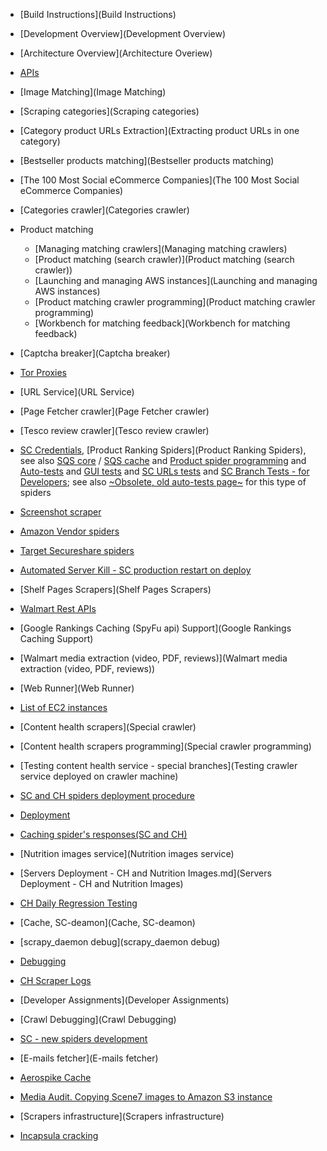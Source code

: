 * [Build Instructions](Build Instructions)

* [Development Overview](Development Overview)

* [Architecture Overview](Architecture Overiew)

* [APIs](APIs)

* [Image Matching](Image Matching)

* [Scraping categories](Scraping categories)

* [Category product URLs Extraction](Extracting product URLs in one category)

* [Bestseller products matching](Bestseller products matching)

* [The 100 Most Social eCommerce Companies](The 100 Most Social eCommerce Companies)

* [Categories crawler](Categories crawler)

* Product matching
    -  [Managing matching crawlers](Managing matching crawlers)
    -  [Product matching (search crawler)](Product matching (search crawler))
    -  [Launching and managing AWS instances](Launching and managing AWS instances)
    -  [Product matching crawler programming](Product matching crawler programming)
    -  [Workbench for matching feedback](Workbench for matching feedback)

* [Captcha breaker](Captcha breaker)

* [Tor Proxies](https://bitbucket.org/dfeinleib/tmtext/wiki/TOR%20proxies)

* [URL Service](URL Service)

* [Page Fetcher crawler](Page Fetcher crawler)

* [Tesco review crawler](Tesco review crawler)

* [SC Credentials](https://bitbucket.org/dfeinleib/tmtext/wiki/General%20SC%20credentials),  [Product Ranking Spiders](Product Ranking Spiders), see also [SQS core](https://bitbucket.org/dfeinleib/tmtext/wiki/New%20SQS-based%20ranking%20spiders%20core) / [SQS cache](https://bitbucket.org/dfeinleib/tmtext/wiki/SQS%20cache%20for%20product-ranking) and [Product spider programming](https://bitbucket.org/dfeinleib/tmtext/wiki/Product%20Spider%20Programming) and [Auto-tests](https://bitbucket.org/dfeinleib/tmtext/wiki/SC%20Auto-tests#markdown-header-credentials) and [GUI tests](https://bitbucket.org/dfeinleib/tmtext/wiki/SQS%20GUI%20tests) and [SC URLs tests](https://bitbucket.org/dfeinleib/tmtext/wiki/SC%20URL%20tests) and [SC Branch Tests - for Developers](https://bitbucket.org/dfeinleib/tmtext/wiki/SC%20Branch%20Tests); see also [~Obsolete, old auto-tests page~](https://bitbucket.org/dfeinleib/tmtext/wiki/Auto-tests%20for%20ranking%20spiders) for this type of spiders 

* [Screenshot scraper](https://bitbucket.org/dfeinleib/tmtext/wiki/Screenshot%20scraper)

* [Amazon Vendor spiders](https://bitbucket.org/dfeinleib/tmtext/wiki/Amazon%20Vendor%20Spiders)

* [Target Secureshare spiders](https://bitbucket.org/dfeinleib/tmtext/wiki/Target%20Secureshare%20spiders)

* [Automated Server Kill - SC production restart on deploy](https://bitbucket.org/dfeinleib/tmtext/wiki/Automatic%20servers%20kill)

* [Shelf Pages Scrapers](Shelf Pages Scrapers)

* [Walmart Rest APIs](https://bitbucket.org/dfeinleib/tmtext/wiki/Walmart%20Rest%20APIs)

* [Google Rankings Caching (SpyFu api) Support](Google Rankings Caching Support)

* [Walmart media extraction (video, PDF, reviews)](Walmart media extraction (video, PDF, reviews))

* [Web Runner](Web Runner)

* [List of EC2 instances](https://bitbucket.org/dfeinleib/tmtext/wiki/List%20of%20EC2%20instances)

* [Content health scrapers](Special crawler)

* [Content health scrapers programming](Special crawler programming)

* [Testing content health service - special branches](Testing crawler service deployed on crawler machine)

* [SC and CH spiders deployment procedure](https://bitbucket.org/dfeinleib/tmtext/wiki/SC%20and%20CH%20spiders%20deployment%20procedure)

* [Deployment](https://bitbucket.org/dfeinleib/tmtext/wiki/Web%20Runner,%20Scrapyd,%20Product%20Ranking%20and%20others%20Deploy%20Procedure)

* [Caching spider's responses(SC and CH)](https://bitbucket.org/dfeinleib/tmtext/wiki/Caching%20spider's%20responses(SC%20and%20CH))


* [Nutrition images service](Nutrition images service)

* [Servers Deployment - CH and Nutrition Images.md](Servers Deployment - CH and Nutrition Images)

* [CH Daily Regression Testing](https://bitbucket.org/dfeinleib/tmtext/wiki/CH%20Daily%20Regression%20Testing)

* [Cache, SC-deamon](Cache, SC-deamon)

* [scrapy_daemon debug](scrapy_daemon debug)

* [Debugging](Debugging)

* [CH Scraper Logs](https://bitbucket.org/dfeinleib/tmtext/wiki/CH%20Scraper%20Logs)

* [Developer Assignments](Developer Assignments)

* [Crawl Debugging](Crawl Debugging)

* [SC - new spiders development](https://bitbucket.org/dfeinleib/tmtext/wiki/SC%20-%20new%20spider%20development)

* [E-mails fetcher](E-mails fetcher)

* [Aerospike Cache](https://bitbucket.org/dfeinleib/tmtext/wiki/Aerospike%20Cache)

* [Media Audit. Copying Scene7 images to Amazon S3 instance](https://bitbucket.org/dfeinleib/tmtext/wiki/Media%20Audit.%20Copying%20Scene7%20images%20to%20Amazon%20S3%20instance)

* [Scrapers infrastructure](Scrapers infrastructure)

* [Incapsula cracking](https://bitbucket.org/dfeinleib/tmtext/wiki/Incapsula%20bypass)